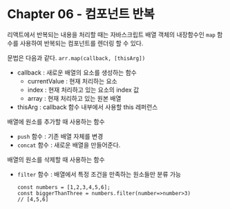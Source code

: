 # Chapter 06 - 컴포넌트 반복



리액트에서 반복되는 내용을 처리할 때는 자바스크립트 배열 객체의 내장함수인 `map` 함수를 사용하여 반복되는 컴포넌트를 렌더링 할 수 있다.  



문법은 다음과 같다. `arr.map(callback, [thisArg])`

- callback : 새로운 배열의 요소를 생성하는 함수
  - currentValue : 현재 처리하는 요소
  - index : 현재 처리하고 있는 요소의 index 값
  - array : 현재 처리하고 있는 원본 배열
- thisArg : callback 함수 내부에서 사용할 this 레퍼런스



배열에 원소를 추가할 때 사용하는 함수

- `push` 함수 : 기존 배열 자체를 변경
- `concat` 함수 : 새로운 배열을 만들어준다.



배열의 원소를 삭제할 때 사용하는 함수

- `filter` 함수 : 배열에서 특정 조건을 만족하는 원소들만 분류 가능

  ```react
  const numbers = [1,2,3,4,5,6];
  const biggerThanThree = numbers.filter(number=>number>3)
  // [4,5,6]
  ```

  

